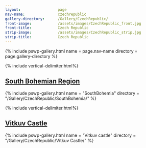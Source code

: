 ```yaml
---
layout:                 page
nav-name:               czechrepublic
gallery-directory:      /Gallery/CzechRepublic/
front-image:            /assets/images/CzechRepublic_front.jpg
front-title:            Czech Republic
strip-image:            /assets/images/CzechRepublic_strip.jpg
strip-title:            Czech Republic
---
```

{% include pswp-gallery.html name = page.nav-name directory = page.gallery-directory %}


{% include vertical-delimiter.html%}
## [South Bohemian Region](https://en.wikipedia.org/wiki/South_Bohemian_Region)
{% include pswp-gallery.html name = "SouthBohemia" directory = "/Gallery/CzechRepublic/SouthBohemia/" %}

{% include vertical-delimiter.html%}
## [Vitkuv Castle]()
{% include pswp-gallery.html name = "Vitkuv castle" directory = "/Gallery/CzechRepublic/Vitkuv Castle/" %}
